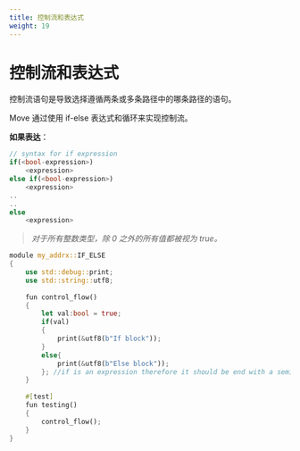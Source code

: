 ```yaml
---
title: 控制流和表达式
weight: 19
---
```


# 控制流和表达式

控制流语句是导致选择遵循两条或多条路径中的哪条路径的语句。 

Move 通过使用 if-else 表达式和循环来实现控制流。

**如果表达**：

<!-- # Control flow and expressions

Control flow statement is a statement that results in a choice being made as to which of two or more paths to follow.&#x20;

Move achieves control flow by using if-else expressions and loops.

**If expression:** -->

```rust
// syntax for if expression
if(<bool-expression>)
    <expression>
else if(<bool-expression>)
    <expression>
..
..
else 
    <expression>

```

> *对于所有整数类型，除 0 之外的所有值都被视为 true。*

```rust
module my_addrx::IF_ELSE
{
    use std::debug::print;
    use std::string::utf8;
    
    fun control_flow()
    {
        let val:bool = true;
        if(val)
        {
            print(&utf8(b"If block"));
        }
        else{
            print(&utf8(b"Else block"));
        }; //if is an expression therefore it should be end with a semicolon.
    }
    
    #[test]
    fun testing()
    {
        control_flow();
    }
}
```
